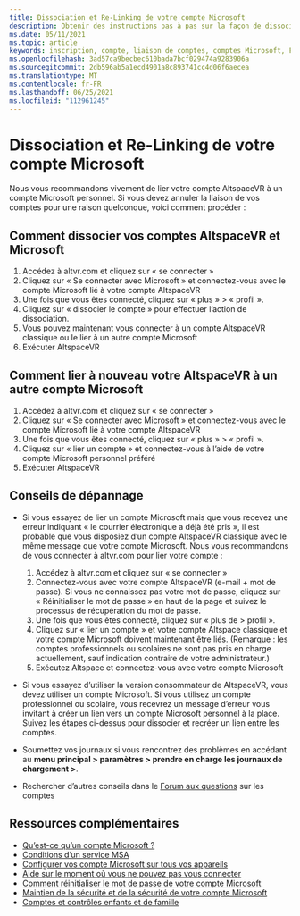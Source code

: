 ```yaml
---
title: Dissociation et Re-Linking de votre compte Microsoft
description: Obtenir des instructions pas à pas sur la façon de dissocier et de relier votre compte AltspaceVR à partir de votre compte Microsoft.
ms.date: 05/11/2021
ms.topic: article
keywords: inscription, compte, liaison de comptes, comptes Microsoft, FAQ, dépannage, MSA, AAD
ms.openlocfilehash: 3ad57ca9becbec610bada7bcf029474a9283906a
ms.sourcegitcommit: 2db596ab5a1ecd4901a8c893741cc4d06f6aecea
ms.translationtype: MT
ms.contentlocale: fr-FR
ms.lasthandoff: 06/25/2021
ms.locfileid: "112961245"
---
```

# <a name="unlinking-and-re-linking-your-microsoft-account"></a>Dissociation et Re-Linking de votre compte Microsoft

Nous vous recommandons vivement de lier votre compte AltspaceVR à un compte Microsoft personnel. Si vous devez annuler la liaison de vos comptes pour une raison quelconque, voici comment procéder :

## <a name="how-to-unlink-your-altspacevr-and-microsoft-accounts"></a>Comment dissocier vos comptes AltspaceVR et Microsoft

1. Accédez à altvr.com et cliquez sur « se connecter »
2. Cliquez sur « Se connecter avec Microsoft » et connectez-vous avec le compte Microsoft lié à votre compte AltspaceVR
3. Une fois que vous êtes connecté, cliquez sur « plus » > « profil ».
4. Cliquez sur « dissocier le compte » pour effectuer l’action de dissociation.
5. Vous pouvez maintenant vous connecter à un compte AltspaceVR classique ou le lier à un autre compte Microsoft
6. Exécuter AltspaceVR


## <a name="how-to-re-link-your-altspacevr-to-another-microsoft-account"></a>Comment lier à nouveau votre AltspaceVR à un autre compte Microsoft

1. Accédez à altvr.com et cliquez sur « se connecter »
2. Cliquez sur « Se connecter avec Microsoft » et connectez-vous avec le compte Microsoft lié à votre compte AltspaceVR
3. Une fois que vous êtes connecté, cliquez sur « plus » > « profil ».
5. Cliquez sur « lier un compte » et connectez-vous à l’aide de votre compte Microsoft personnel préféré
6. Exécuter AltspaceVR


## <a name="troubleshooting-tips"></a>Conseils de dépannage

* Si vous essayez de lier un compte Microsoft mais que vous recevez une erreur indiquant « le courrier électronique a déjà été pris », il est probable que vous disposiez d’un compte AltspaceVR classique avec le même message que votre compte Microsoft. Nous vous recommandons de vous connecter à altvr.com pour lier votre compte :
    1. Accédez à altvr.com et cliquez sur « se connecter »
    2. Connectez-vous avec votre compte AltspaceVR (e-mail + mot de passe). Si vous ne connaissez pas votre mot de passe, cliquez sur « Réinitialiser le mot de passe » en haut de la page et suivez le processus de récupération du mot de passe. 
    3. Une fois que vous êtes connecté, cliquez sur « plus de > profil ».
    4. Cliquez sur « lier un compte » et votre compte Altspace classique et votre compte Microsoft doivent maintenant être liés. (Remarque : les comptes professionnels ou scolaires ne sont pas pris en charge actuellement, sauf indication contraire de votre administrateur.)
    5. Exécutez Altspace et connectez-vous avec votre compte Microsoft
    
* Si vous essayez d’utiliser la version consommateur de AltspaceVR, vous devez utiliser un compte Microsoft. Si vous utilisez un compte professionnel ou scolaire, vous recevrez un message d’erreur vous invitant à créer un lien vers un compte Microsoft personnel à la place. Suivez les étapes ci-dessus pour dissocier et recréer un lien entre les comptes. 

* Soumettez vos journaux si vous rencontrez des problèmes en accédant au **menu principal > paramètres > prendre en charge les journaux de chargement >**.

* Rechercher d’autres conseils dans le [Forum aux questions](../getting-started/creating-and-linking-accounts.md) sur les comptes


## <a name="more-resources"></a>Ressources complémentaires

* [Qu’est-ce qu’un compte Microsoft ?](https://account.microsoft.com/account?lang=)
* [Conditions d’un service MSA](https://www.microsoft.com/servicesagreement/)
* [Configurer vos compte Microsoft sur tous vos appareils](https://account.microsoft.com/account/connect-devices)
* [Aide sur le moment où vous ne pouvez pas vous connecter](https://support.microsoft.com//account-billing/when-you-can-t-sign-in-to-your-microsoft-account-475c9b5c-8c25-49f1-9c2d-c64b7072e735)
* [Comment réinitialiser le mot de passe de votre compte Microsoft](https://support.microsoft.com//account-billing/how-to-reset-your-microsoft-account-password-eff4f067-5042-c1a3-fe72-b04d60556c37)
* [Maintien de la sécurité et de la sécurité de votre compte Microsoft](https://support.microsoft.com//account-billing/how-to-help-keep-your-microsoft-account-safe-and-secure-628538c2-7006-33bb-5ef4-c917657362b9)
* [Comptes et contrôles enfants et de famille](https://account.microsoft.com/family/about?refd=www.microsoft.com&ru=https:%2F%2Faccount.microsoft.com%2Ffamily%3Frefd%3Dwww.microsoft.com)
